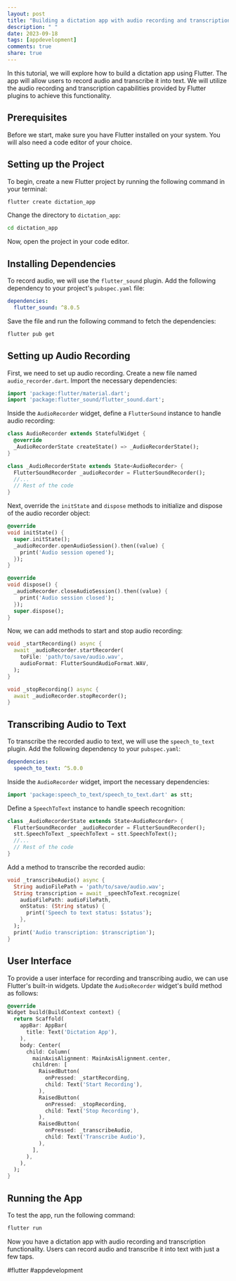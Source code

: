 ```yaml
---
layout: post
title: "Building a dictation app with audio recording and transcription in Flutter"
description: " "
date: 2023-09-18
tags: [appdevelopment]
comments: true
share: true
---
```


In this tutorial, we will explore how to build a dictation app using Flutter. The app will allow users to record audio and transcribe it into text. We will utilize the audio recording and transcription capabilities provided by Flutter plugins to achieve this functionality.

## Prerequisites

Before we start, make sure you have Flutter installed on your system. You will also need a code editor of your choice.

## Setting up the Project

To begin, create a new Flutter project by running the following command in your terminal:

```bash
flutter create dictation_app
```

Change the directory to `dictation_app`:

```bash
cd dictation_app
```

Now, open the project in your code editor.

## Installing Dependencies

To record audio, we will use the `flutter_sound` plugin. Add the following dependency to your project's `pubspec.yaml` file:

```yaml
dependencies:
  flutter_sound: ^8.0.5
```

Save the file and run the following command to fetch the dependencies:

```bash
flutter pub get
```

## Setting up Audio Recording

First, we need to set up audio recording. Create a new file named `audio_recorder.dart`. Import the necessary dependencies:

```dart
import 'package:flutter/material.dart';
import 'package:flutter_sound/flutter_sound.dart';
```

Inside the `AudioRecorder` widget, define a `FlutterSound` instance to handle audio recording:

```dart
class AudioRecorder extends StatefulWidget {
  @override
  _AudioRecorderState createState() => _AudioRecorderState();
}

class _AudioRecorderState extends State<AudioRecorder> {
  FlutterSoundRecorder _audioRecorder = FlutterSoundRecorder();
  //...
  // Rest of the code
}
```

Next, override the `initState` and `dispose` methods to initialize and dispose of the audio recorder object:

```dart
@override
void initState() {
  super.initState();
  _audioRecorder.openAudioSession().then((value) {
    print('Audio session opened');
  });
}

@override
void dispose() {
  _audioRecorder.closeAudioSession().then((value) {
    print('Audio session closed');
  });
  super.dispose();
}
```

Now, we can add methods to start and stop audio recording:

```dart
void _startRecording() async {
  await _audioRecorder.startRecorder(
    toFile: 'path/to/save/audio.wav',
    audioFormat: FlutterSoundAudioFormat.WAV,
  );
}

void _stopRecording() async {
  await _audioRecorder.stopRecorder();
}
```

## Transcribing Audio to Text

To transcribe the recorded audio to text, we will use the `speech_to_text` plugin. Add the following dependency to your `pubspec.yaml`:

```yaml
dependencies:
  speech_to_text: ^5.0.0
```

Inside the `AudioRecorder` widget, import the necessary dependencies:

```dart
import 'package:speech_to_text/speech_to_text.dart' as stt;
```

Define a `SpeechToText` instance to handle speech recognition:

```dart
class _AudioRecorderState extends State<AudioRecorder> {
  FlutterSoundRecorder _audioRecorder = FlutterSoundRecorder();
  stt.SpeechToText _speechToText = stt.SpeechToText();
  //...
  // Rest of the code
}
```

Add a method to transcribe the recorded audio:

```dart
void _transcribeAudio() async {
  String audioFilePath = 'path/to/save/audio.wav';
  String transcription = await _speechToText.recognize(
    audioFilePath: audioFilePath,
    onStatus: (String status) {
      print('Speech to text status: $status');
    },
  );
  print('Audio transcription: $transcription');
}
```

## User Interface

To provide a user interface for recording and transcribing audio, we can use Flutter's built-in widgets. Update the `AudioRecorder` widget's build method as follows:

```dart
@override
Widget build(BuildContext context) {
  return Scaffold(
    appBar: AppBar(
      title: Text('Dictation App'),
    ),
    body: Center(
      child: Column(
        mainAxisAlignment: MainAxisAlignment.center,
        children: [
          RaisedButton(
            onPressed: _startRecording,
            child: Text('Start Recording'),
          ),
          RaisedButton(
            onPressed: _stopRecording,
            child: Text('Stop Recording'),
          ),
          RaisedButton(
            onPressed: _transcribeAudio,
            child: Text('Transcribe Audio'),
          ),
        ],
      ),
    ),
  );
}
```

## Running the App

To test the app, run the following command:

```bash
flutter run
```

Now you have a dictation app with audio recording and transcription functionality. Users can record audio and transcribe it into text with just a few taps.

#flutter #appdevelopment